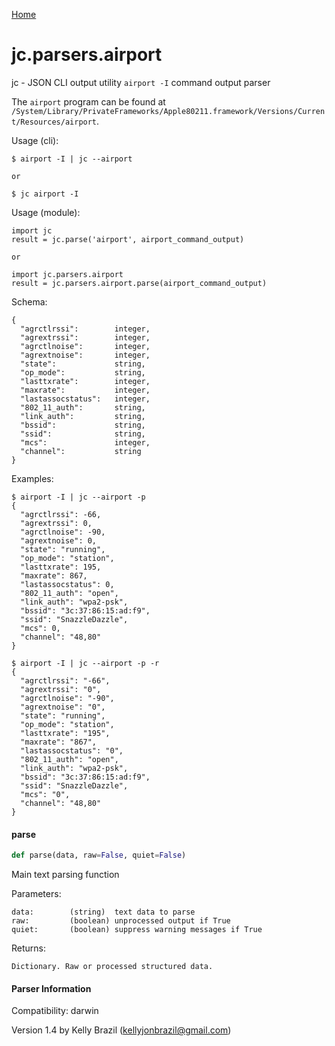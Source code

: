 [Home](https://kellyjonbrazil.github.io/jc/)
<a id="jc.parsers.airport"></a>

# jc.parsers.airport

jc - JSON CLI output utility `airport -I` command output parser

The `airport` program can be found at `/System/Library/PrivateFrameworks/Apple80211.framework/Versions/Current/Resources/airport`.

Usage (cli):

    $ airport -I | jc --airport

    or

    $ jc airport -I

Usage (module):

    import jc
    result = jc.parse('airport', airport_command_output)

    or

    import jc.parsers.airport
    result = jc.parsers.airport.parse(airport_command_output)

Schema:

    {
      "agrctlrssi":        integer,
      "agrextrssi":        integer,
      "agrctlnoise":       integer,
      "agrextnoise":       integer,
      "state":             string,
      "op_mode":           string,
      "lasttxrate":        integer,
      "maxrate":           integer,
      "lastassocstatus":   integer,
      "802_11_auth":       string,
      "link_auth":         string,
      "bssid":             string,
      "ssid":              string,
      "mcs":               integer,
      "channel":           string
    }

Examples:

    $ airport -I | jc --airport -p
    {
      "agrctlrssi": -66,
      "agrextrssi": 0,
      "agrctlnoise": -90,
      "agrextnoise": 0,
      "state": "running",
      "op_mode": "station",
      "lasttxrate": 195,
      "maxrate": 867,
      "lastassocstatus": 0,
      "802_11_auth": "open",
      "link_auth": "wpa2-psk",
      "bssid": "3c:37:86:15:ad:f9",
      "ssid": "SnazzleDazzle",
      "mcs": 0,
      "channel": "48,80"
    }

    $ airport -I | jc --airport -p -r
    {
      "agrctlrssi": "-66",
      "agrextrssi": "0",
      "agrctlnoise": "-90",
      "agrextnoise": "0",
      "state": "running",
      "op_mode": "station",
      "lasttxrate": "195",
      "maxrate": "867",
      "lastassocstatus": "0",
      "802_11_auth": "open",
      "link_auth": "wpa2-psk",
      "bssid": "3c:37:86:15:ad:f9",
      "ssid": "SnazzleDazzle",
      "mcs": "0",
      "channel": "48,80"
    }

<a id="jc.parsers.airport.parse"></a>

#### parse

```python
def parse(data, raw=False, quiet=False)
```

Main text parsing function

Parameters:

    data:        (string)  text data to parse
    raw:         (boolean) unprocessed output if True
    quiet:       (boolean) suppress warning messages if True

Returns:

    Dictionary. Raw or processed structured data.

#### Parser Information
Compatibility:  darwin

Version 1.4 by Kelly Brazil (kellyjonbrazil@gmail.com)
